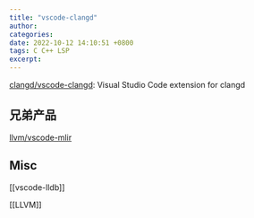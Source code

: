 ```yaml
---
title: "vscode-clangd"
author: 
categories: 
date: 2022-10-12 14:10:51 +0800
tags: C C++ LSP
excerpt: 
---
```






[clangd/vscode-clangd](https://github.com/clangd/vscode-clangd): Visual Studio Code extension for clangd




## 兄弟产品

[llvm/vscode-mlir](https://github.com/llvm/vscode-mlir)


## Misc

[[vscode-lldb]]

[[LLVM]]



